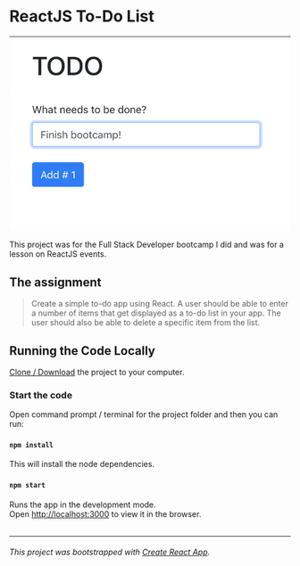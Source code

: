 # ReactJS To-Do List

![](/public/to-do.png)

This project was for the Full Stack Developer bootcamp I did and was for a lesson on ReactJS events.

## The assignment

> Create a simple to-do app using React. A user should be able to enter a
number of items that get displayed as a to-do list in your app. The user
should also be able to delete a specific item from the list.

<!-- ## Demo
Update when hosted somewhere -->

## Running the Code Locally

[Clone / Download](https://github.com/dh4u/bootcamp-to-do.git) the project to your computer.

### Start the code
Open command prompt / terminal for the project folder and then you can run:

#### `npm install`

This will install the node dependencies.

#### `npm start`

Runs the app in the development mode.<br>
Open [http://localhost:3000](http://localhost:3000) to view it in the browser.
<br>
<br>

***
###### This project was bootstrapped with [Create React App](https://github.com/facebook/create-react-app).

